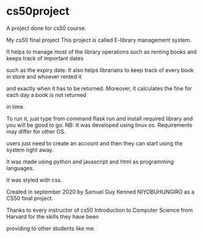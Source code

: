# cs50project
A project done for cs50 course.

My cs50 final project This project is called E-library management system.

It helps to manage most of the library operations such as renting books and keeps track of important dates

such as the expiry date. It also helps librarians to keep track of every book in store and whoever rented it

and exactly when it has to be returned. Moreover, it calculates the fine for each day a book is not returned

in time.

To run it, just type from command flask run and install required library and you will be good to go.
NB: It was developed using linux os. Requirements may differ for other OS.


users just need to create an account and then they can start using the system right away.

It was made using python and javascript and html as programming languages.

It was styled with css.

Created in september 2020 by Samuel Guy Kenned NIYOBUHUNGIRO as a CS50 final project.

Thanks to every instructor of cs50 Introduction to Computer Science from Harvard for the skills they have been

providing to other students like me.

